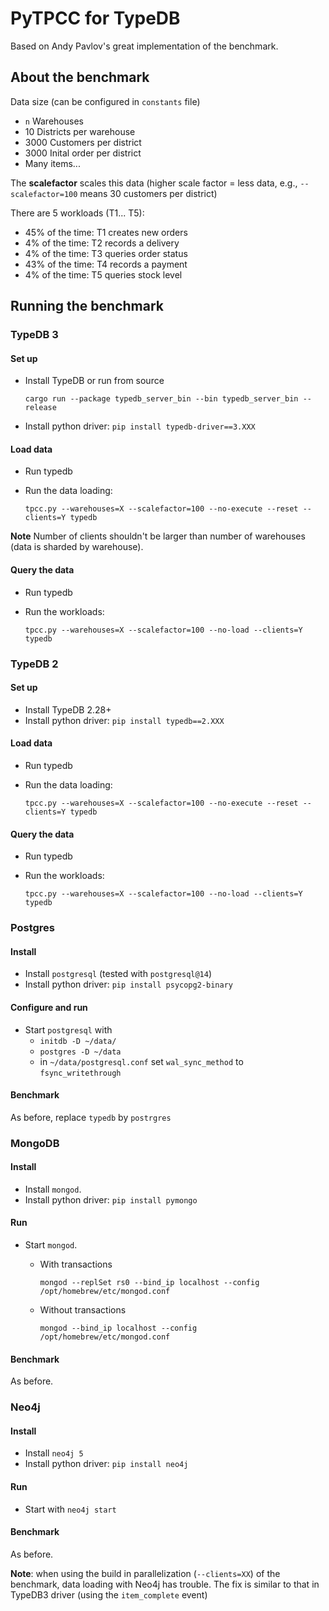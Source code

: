 # PyTPCC for TypeDB

Based on Andy Pavlov's great implementation of the benchmark.

## About the benchmark

Data size (can be configured in `constants` file)
* `n` Warehouses
* 10 Districts per warehouse
* 3000 Customers per district
* 3000 Inital order per district
* Many items...

The **scalefactor** scales this data (higher scale factor = less data, e.g., `--scalefactor=100` means 30 customers per district)

There are 5 workloads (T1... T5):
* 45% of the time: T1 creates new orders
* 4% of the time: T2 records a delivery
* 4% of the time: T3 queries order status
* 43% of the time: T4 records a payment
* 4% of the time: T5 queries stock level

## Running the benchmark

### TypeDB 3

#### Set up

* Install TypeDB or run from source
  ```
  cargo run --package typedb_server_bin --bin typedb_server_bin --release
  ```
* Install python driver: `pip install typedb-driver==3.XXX`   

#### Load data

* Run typedb
* Run the data loading:

  ```
  tpcc.py --warehouses=X --scalefactor=100 --no-execute --reset --clients=Y typedb
  ```

**Note** Number of clients shouldn't be larger than number of warehouses (data is sharded by warehouse).

#### Query the data

* Run typedb
* Run the workloads: 

  ```
  tpcc.py --warehouses=X --scalefactor=100 --no-load --clients=Y typedb
  ```

### TypeDB 2

#### Set up

* Install TypeDB 2.28+
* Install python driver: `pip install typedb==2.XXX`

#### Load data

* Run typedb
* Run the data loading:

  ```
  tpcc.py --warehouses=X --scalefactor=100 --no-execute --reset --clients=Y typedb
  ```

#### Query the data

* Run typedb
* Run the workloads:

  ```
  tpcc.py --warehouses=X --scalefactor=100 --no-load --clients=Y typedb
  ```

### Postgres

#### Install

* Install `postgresql` (tested with `postgresql@14`)
* Install python driver: `pip install psycopg2-binary` 

#### Configure and run

* Start `postgresql` with
  * `initdb -D ~/data/`
  * `postgres -D ~/data`
  * in `~/data/postgresql.conf` set `wal_sync_method` to `fsync_writethrough`

#### Benchmark

As before, replace `typedb` by `postrgres`

### MongoDB

#### Install

* Install `mongod`.
* Install python driver: `pip install pymongo`

#### Run

* Start `mongod`.
  * With transactions

    ```
    mongod --replSet rs0 --bind_ip localhost --config /opt/homebrew/etc/mongod.conf
    ```
  * Without transactions

    ```
    mongod --bind_ip localhost --config /opt/homebrew/etc/mongod.conf
    ```

#### Benchmark

As before.

### Neo4j

#### Install

* Install `neo4j 5`
* Install python driver: `pip install neo4j`

#### Run

* Start with `neo4j start`

#### Benchmark

As before.

**Note**: when using the build in parallelization (`--clients=XX`) of the benchmark, data loading with Neo4j has trouble. The fix is similar to that in TypeDB3 driver (using the `item_complete` event) 